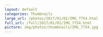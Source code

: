 ```yaml
---
layout: default
categories: Thumbnails
large_url: /photos/2017/01/01/IMG_7754.html
full_url: /full/2017/01/01/IMG_7754.html
picture: img/photos/thumbnails/IMG_7754.jpg
---
```

